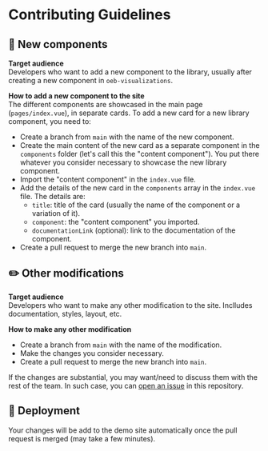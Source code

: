 # Contributing Guidelines

## 🧩 New components 

**Target audience**  
Developers who want to add a new component to the library, usually after creating a new component in `oeb-visualizations`.

**How to add a new component to the site**  
The different components are showcased in the main page (`pages/index.vue`), in separate cards. To add a new card for a new library component, you need to:
- Create a branch from `main` with the name of the new component.
- Create the main content of the new card as a separate component in the `components` folder (let's call this the "content component"). You put there whatever you consider necessary to showcase the new library component.
- Import the "content component" in the `index.vue` file.
- Add the details of the new card in the `components` array in the `index.vue` file. The details are:
    - `title`: title of the card (usually the name of the component or a variation of it).
    - `component`: the "content component" you imported.
    - `documentationLink` (optional): link to the documentation of the component.
- Create a pull request to merge the new branch into `main`.

## ✏️ Other modifications
**Target audience**  
Developers who want to make any other modification to the site. Inclludes documentation, styles, layout, etc. 

**How to make any other modification**  
- Create a branch from `main` with the name of the modification.
- Make the changes you consider necessary.
- Create a pull request to merge the new branch into `main`. 

If the changes are substantial, you may want/need to discuss them with the rest of the team. In such case, you can [open an issue](https://github.com/inab/oeb-visualizations-demo/issues/new) in this repository.

## 🚀 Deployment

Your changes will be add to the demo site automatically once the pull request is merged (may take a few minutes).
